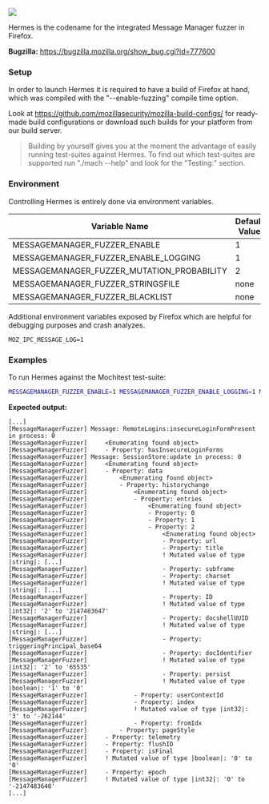 ![](http://people.mozilla.com/~cdiehl/img/hermes_logo.png)


Hermes is the codename for the integrated Message Manager fuzzer in Firefox.

**Bugzilla:** https://bugzilla.mozilla.org/show_bug.cgi?id=777600


<h3>Setup</h3>

In order to launch Hermes it is required to have a build of Firefox at hand, which was compiled with the "--enable-fuzzing" compile time option.

Look at https://github.com/mozillasecurity/mozilla-build-configs/ for ready-made build configurations or
download such builds for your platform from our build server.

> Building by yourself gives you at the moment the advantage of easily running test-suites against Hermes.
To find out which test-suites are supported run "./mach --help" and look for the "Testing:" section.


<h3>Environment</h3>

Controlling Hermes is entirely done via environment variables.


Variable Name | Default Value | Usage
------------- | ------------- | -----
MESSAGEMANAGER_FUZZER_ENABLE | 1 | required
MESSAGEMANAGER_FUZZER_ENABLE_LOGGING | 1 | optional
MESSAGEMANAGER_FUZZER_MUTATION_PROBABILITY | 2 | optional
MESSAGEMANAGER_FUZZER_STRINGSFILE | none | optional
MESSAGEMANAGER_FUZZER_BLACKLIST | none | optional

Additional environment variables exposed by Firefox which are helpful for debugging purposes and crash analyzes.

```
MOZ_IPC_MESSAGE_LOG=1
```


<h3>Examples</h3>

To run Hermes against the Mochitest test-suite:

```bash
MESSAGEMANAGER_FUZZER_ENABLE=1 MESSAGEMANAGER_FUZZER_ENABLE_LOGGING=1 MESSAGEMANAGER_FUZZER_STRINGSFILE=<path>/hermes.strings ./mach mochitest
```

**Expected output:**

```
[...]
[MessageManagerFuzzer] Message: RemoteLogins:insecureLoginFormPresent in process: 0
[MessageManagerFuzzer]     <Enumerating found object>
[MessageManagerFuzzer]     - Property: hasInsecureLoginForms
[MessageManagerFuzzer] Message: SessionStore:update in process: 0
[MessageManagerFuzzer]     <Enumerating found object>
[MessageManagerFuzzer]     - Property: data
[MessageManagerFuzzer]         <Enumerating found object>
[MessageManagerFuzzer]         - Property: historychange
[MessageManagerFuzzer]             <Enumerating found object>
[MessageManagerFuzzer]             - Property: entries
[MessageManagerFuzzer]                 <Enumerating found object>
[MessageManagerFuzzer]                 - Property: 0
[MessageManagerFuzzer]                 - Property: 1
[MessageManagerFuzzer]                 - Property: 2
[MessageManagerFuzzer]                     <Enumerating found object>
[MessageManagerFuzzer]                     - Property: url
[MessageManagerFuzzer]                     - Property: title
[MessageManagerFuzzer]                     ! Mutated value of type |string|: [...]
[MessageManagerFuzzer]                     - Property: subframe
[MessageManagerFuzzer]                     - Property: charset
[MessageManagerFuzzer]                     ! Mutated value of type |string|: [...]
[MessageManagerFuzzer]                     - Property: ID
[MessageManagerFuzzer]                     ! Mutated value of type |int32|: '2' to '2147483647'
[MessageManagerFuzzer]                     - Property: docshellUUID
[MessageManagerFuzzer]                     ! Mutated value of type |string|: [...]
[MessageManagerFuzzer]                     - Property: triggeringPrincipal_base64
[MessageManagerFuzzer]                     - Property: docIdentifier
[MessageManagerFuzzer]                     ! Mutated value of type |int32|: '2' to '65535'
[MessageManagerFuzzer]                     - Property: persist
[MessageManagerFuzzer]                     ! Mutated value of type |boolean|: '1' to '0'
[MessageManagerFuzzer]             - Property: userContextId
[MessageManagerFuzzer]             - Property: index
[MessageManagerFuzzer]             ! Mutated value of type |int32|: '3' to '-262144'
[MessageManagerFuzzer]             - Property: fromIdx
[MessageManagerFuzzer]         - Property: pageStyle
[MessageManagerFuzzer]     - Property: telemetry
[MessageManagerFuzzer]     - Property: flushID
[MessageManagerFuzzer]     - Property: isFinal
[MessageManagerFuzzer]     ! Mutated value of type |boolean|: '0' to '0'
[MessageManagerFuzzer]     - Property: epoch
[MessageManagerFuzzer]     ! Mutated value of type |int32|: '0' to '-2147483648'
[...]
```
